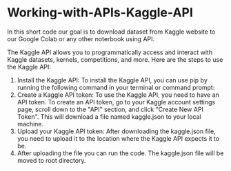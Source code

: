 # Working-with-APIs-Kaggle-API
In this short code our goal is to download dataset from Kaggle website to our Google Colab or any other noterbook using API.

The Kaggle API allows you to programmatically access and interact with Kaggle datasets, kernels, competitions, and more. Here are the steps to use the Kaggle API:
1) Install the Kaggle API: To install the Kaggle API, you can use pip by running the following command in your terminal or command prompt:
2) Create a Kaggle API token: To use the Kaggle API, you need to have an API token. To create an API token, go to your Kaggle account settings page, scroll down to the "API" section, and click "Create New API Token". This will download a file named kaggle.json to your local machine.
3) Upload your Kaggle API token: After downloading the kaggle.json file, you need to upload it to the location where the Kaggle API expects it to be.
4) After uploading the file you can run the code. The kaggle.json file will be moved to root directory.



